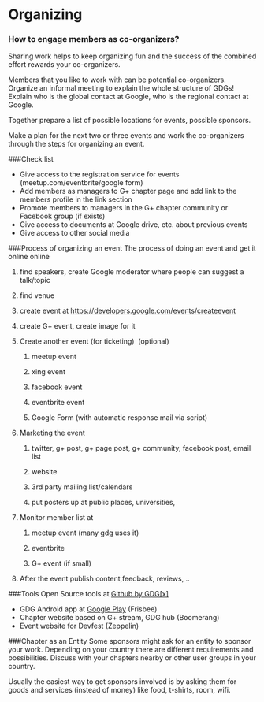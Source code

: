 # Organizing

### How to engage members as co-organizers?
Sharing work helps to keep organizing fun and the success of the combined effort rewards your co-organizers.

Members that you like to work with can be potential co-organizers. Organize an informal meeting to explain the whole structure of GDGs! Explain who is the global contact at Google, who is the regional contact at Google.

Together prepare a list of possible locations for events, possible sponsors.

Make a plan for the next two or three events and work the co-organizers through the steps for organizing an event.

###Check list
* Give access to the registration service for events (meetup.com/eventbrite/google form)
* Add members as managers to G+ chapter page and add link to the members profile in the link section
* Promote members to managers in the G+ chapter community or Facebook group (if exists)
* Give access to documents at Google drive, etc. about previous events
* Give access to other social media

###Process of organizing an event
The process of doing an event and get it online online

1. find speakers, create Google moderator where people can suggest a talk/topic

1. find venue

1. create event at https://developers.google.com/events/createevent

1. create G+ event, create image for it

1. Create another event (for ticketing) ­ (optional)
    1. meetup event

    1. xing event

    1. facebook event

    1. eventbrite event

    1. Google Form (with automatic response mail via script)

1. Marketing the event

    1. twitter, g+ post, g+ page post, g+ community, facebook post, email list

    1. website

    1. 3rd party mailing list/calendars

    1. put posters up at public places, universities,

1. Monitor member list at
    1. meetup event (many gdg uses it)

    1. eventbrite

    1. G+ event (if small)

1. After the event publish content,feedback, reviews, ..

###Tools
Open Source tools at [Github by GDG[x]](http://github.com/gdg­-x)

* GDG Android app at [Google Play](https://play.google.com/store/apps/details?id=org.gdg.frisbee.android) (Frisbee)
* Chapter website based on G+ stream, GDG hub (Boomerang)
* Event website for Devfest (Zeppelin)

###Chapter as an Entity
Some sponsors might ask for an entity to sponsor your work. Depending on your country there are different requirements and possibilities. Discuss with your chapters nearby or other user groups in your country.

Usually the easiest way to get sponsors involved is by asking them for goods and services (instead of money) like food, t-shirts, room, wifi.
